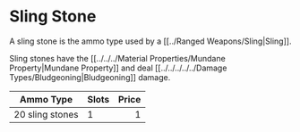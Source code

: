 # Sling Stone

A sling stone is the ammo type used by a [[../Ranged Weapons/Sling|Sling]].

Sling stones have the [[../../../Material Properties/Mundane Property|Mundane Property]] and deal [[../../../../../Damage Types/Bludgeoning|Bludgeoning]] damage.

| Ammo Type       | Slots | Price |
| --------------- | ----- | ----: |
| 20 sling stones | 1     |     1 |